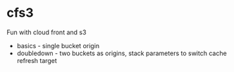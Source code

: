 # cfs3

Fun with cloud front and s3

* basics - single bucket origin
* doubledown - two buckets as origins, stack parameters to switch cache refresh target
